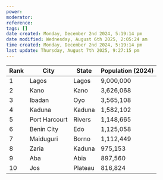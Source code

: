 ```yaml
---
power: 
moderator:
reference:
tags: []
date created: Monday, December 2nd 2024, 5:19:14 pm
date modified: Wednesday, August 6th 2025, 2:05:24 am
time created: Monday, December 2nd 2024, 5:19:14 pm
last update: Thursday, August 7th 2025, 9:27:15 pm
---
```


| **Rank** | **City**      | **State** | **Population (2024)** |
| -------- | ------------- | --------- | --------------------- |
| 1        | Lagos         | Lagos     | 9,000,000             |
| 2        | Kano          | Kano      | 3,626,068             |
| 3        | Ibadan        | Oyo       | 3,565,108             |
| 4        | Kaduna        | Kaduna    | 1,582,102             |
| 5        | Port Harcourt | Rivers    | 1,148,665             |
| 6        | Benin City    | Edo       | 1,125,058             |
| 7        | Maiduguri     | Borno     | 1,112,449             |
| 8        | Zaria         | Kaduna    | 975,153               |
| 9        | Aba           | Abia      | 897,560               |
| 10       | Jos           | Plateau   | 816,824               |
